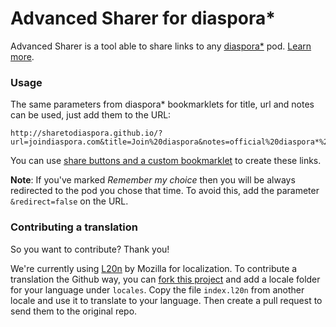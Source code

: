 Advanced Sharer for diaspora*
=========================

Advanced Sharer is a tool able to share links to any [diaspora*](http://github.com/diaspora/diaspora) pod. [Learn more](http://sharetodiaspora.github.io/about).

### Usage
The same parameters from diaspora* bookmarklets for title, url and notes can be used, just add them to the URL:

```
http://sharetodiaspora.github.io/?url=joindiaspora.com&title=Join%20diaspora&notes=official%20diaspora*%20pod
```

You can use [share buttons and a custom bookmarklet](http://sharetodiaspora.github.io/about) to create these links.

**Note**: If you've marked *Remember my choice* then you will be always redirected to the pod you chose that time. To avoid this, add the parameter `&redirect=false` on the URL.

### Contributing a translation
So you want to contribute? Thank you!

We're currently using [L20n](https://github.com/l20n/l20n.js) by Mozilla for localization. To contribute a translation the Github way, you can [fork this project](https://github.com/sharetodiaspora/sharetodiaspora.github.com/fork) and add a locale folder for your language under `locales`. Copy the file `index.l20n` from another locale and use it to translate to your language. Then create a pull request to send them to the original repo.
